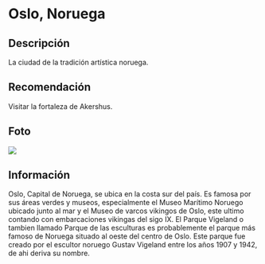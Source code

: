 # Oslo, Noruega

## Descripción
La ciudad de la tradición artística noruega.

## Recomendación
Visitar la fortaleza de Akershus.

## Foto
![](https://res.cloudinary.com/simpleview/image/upload/v1638884119/clients/norway/alex_conu_reine_561c80b9-9ebc-4221-afbd-c12f259725a1.jpg)

## Información
Oslo, Capital de Noruega, se ubica en la costa sur del país. Es famosa por sus áreas verdes y museos, especialmente el Museo Marítimo Noruego ubicado junto al mar y el Museo de varcos vikingos de Oslo, este ultimo contando con embarcaciones vikingas del sigo IX.
El Parque Vigeland o tambien llamado Parque de las esculturas es probablemente el parque más famoso de Noruega situado al oeste del centro de Oslo. Este parque fue creado por el escultor noruego Gustav Vigeland entre los años 1907 y 1942, de ahi deriva su nombre.


